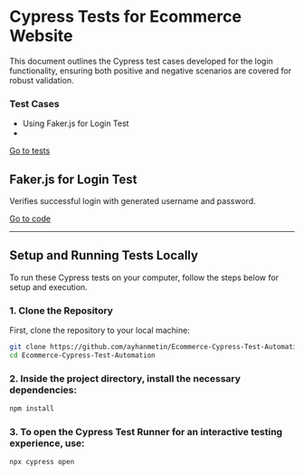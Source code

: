 # Cypress Tests for Ecommerce Website

This document outlines the Cypress test cases developed for the login functionality, ensuring both positive and negative scenarios are covered for robust validation.

### Test Cases

- Using Faker.js for Login Test
- 


[Go to tests](https://github.com/ayhanmetin/Login-Page-Cypress-Test-Automation/tree/main/cypress/cypress_LoginPage_ScreenShot)


## Faker.js for Login Test

Verifies successful login with generated username and password.

[Go to code](https://github.com/ayhanmetin/Ecommerce-Cypress-Test-Automation/blob/main/cypress/e2e/E-commerce_Test_File/Fakerjs_Login_Test.cy.js)



---------------------------------------------------------


## Setup and Running Tests Locally

To run these Cypress tests on your computer, follow the steps below for setup and execution.

### 1. Clone the Repository

First, clone the repository to your local machine:

```bash
git clone https://github.com/ayhanmetin/Ecommerce-Cypress-Test-Automation
cd Ecommerce-Cypress-Test-Automation
```

### 2. Inside the project directory, install the necessary dependencies:

```bash
npm install
```

### 3. To open the Cypress Test Runner for an interactive testing experience, use:

```bash
npx cypress open
```



